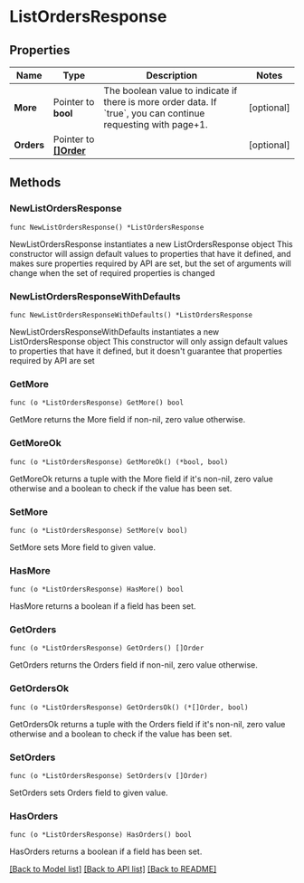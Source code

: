 # ListOrdersResponse

## Properties

Name | Type | Description | Notes
------------ | ------------- | ------------- | -------------
**More** | Pointer to **bool** | The boolean value to indicate if there is more order data. If &#x60;true&#x60;, you can continue requesting with page+1. | [optional] 
**Orders** | Pointer to [**[]Order**](Order.md) |  | [optional] 

## Methods

### NewListOrdersResponse

`func NewListOrdersResponse() *ListOrdersResponse`

NewListOrdersResponse instantiates a new ListOrdersResponse object
This constructor will assign default values to properties that have it defined,
and makes sure properties required by API are set, but the set of arguments
will change when the set of required properties is changed

### NewListOrdersResponseWithDefaults

`func NewListOrdersResponseWithDefaults() *ListOrdersResponse`

NewListOrdersResponseWithDefaults instantiates a new ListOrdersResponse object
This constructor will only assign default values to properties that have it defined,
but it doesn't guarantee that properties required by API are set

### GetMore

`func (o *ListOrdersResponse) GetMore() bool`

GetMore returns the More field if non-nil, zero value otherwise.

### GetMoreOk

`func (o *ListOrdersResponse) GetMoreOk() (*bool, bool)`

GetMoreOk returns a tuple with the More field if it's non-nil, zero value otherwise
and a boolean to check if the value has been set.

### SetMore

`func (o *ListOrdersResponse) SetMore(v bool)`

SetMore sets More field to given value.

### HasMore

`func (o *ListOrdersResponse) HasMore() bool`

HasMore returns a boolean if a field has been set.

### GetOrders

`func (o *ListOrdersResponse) GetOrders() []Order`

GetOrders returns the Orders field if non-nil, zero value otherwise.

### GetOrdersOk

`func (o *ListOrdersResponse) GetOrdersOk() (*[]Order, bool)`

GetOrdersOk returns a tuple with the Orders field if it's non-nil, zero value otherwise
and a boolean to check if the value has been set.

### SetOrders

`func (o *ListOrdersResponse) SetOrders(v []Order)`

SetOrders sets Orders field to given value.

### HasOrders

`func (o *ListOrdersResponse) HasOrders() bool`

HasOrders returns a boolean if a field has been set.


[[Back to Model list]](../README.md#documentation-for-models) [[Back to API list]](../README.md#documentation-for-api-endpoints) [[Back to README]](../README.md)


